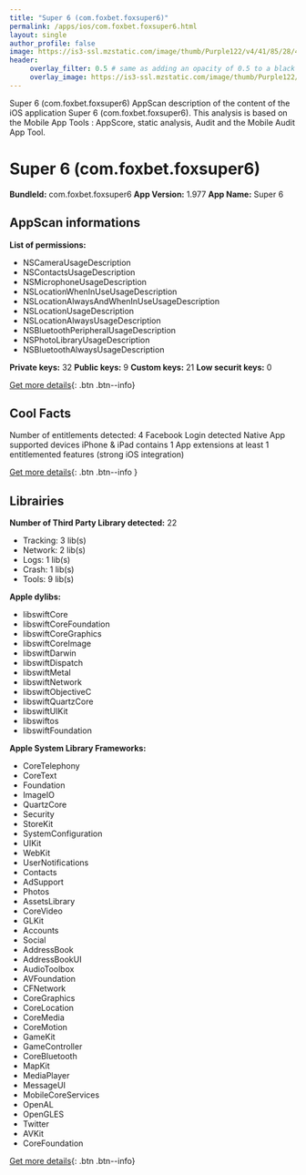 ```yaml
---
title: "Super 6 (com.foxbet.foxsuper6)"
permalink: /apps/ios/com.foxbet.foxsuper6.html
layout: single
author_profile: false
image: https://is3-ssl.mzstatic.com/image/thumb/Purple122/v4/41/85/28/41852810-a864-86ea-1860-6f9812faad0e/AppIcon-0-0-1x_U007emarketing-0-0-0-10-0-0-sRGB-0-0-0-GLES2_U002c0-512MB-85-220-0-0.png/512x512bb.jpg
header: 
     overlay_filter: 0.5 # same as adding an opacity of 0.5 to a black background
     overlay_image: https://is3-ssl.mzstatic.com/image/thumb/Purple122/v4/41/85/28/41852810-a864-86ea-1860-6f9812faad0e/AppIcon-0-0-1x_U007emarketing-0-0-0-10-0-0-sRGB-0-0-0-GLES2_U002c0-512MB-85-220-0-0.png/512x512bb.jpg
---
```

Super 6 (com.foxbet.foxsuper6) AppScan description of the content of the iOS application Super 6 (com.foxbet.foxsuper6). This analysis is based on the Mobile App Tools : AppScore, static analysis, Audit and the Mobile Audit App Tool.

# Super 6 (com.foxbet.foxsuper6)

**BundleId:** com.foxbet.foxsuper6
**App Version:** 1.977
**App Name:** Super 6


## AppScan informations 

**List of permissions:** 
- NSCameraUsageDescription
- NSContactsUsageDescription
- NSMicrophoneUsageDescription
- NSLocationWhenInUseUsageDescription
- NSLocationAlwaysAndWhenInUseUsageDescription
- NSLocationUsageDescription
- NSLocationAlwaysUsageDescription
- NSBluetoothPeripheralUsageDescription
- NSPhotoLibraryUsageDescription
- NSBluetoothAlwaysUsageDescription
  
  
**Private keys:** 32
**Public keys:** 9
**Custom keys:** 21
**Low securit keys:** 0
  
[Get more details](/pricing.html){: .btn .btn--info}

## Cool Facts

Number of entitlements detected: 4
Facebook Login detected
Native App
supported devices iPhone & iPad
contains 1 App extensions
at least 1 entitlemented features (strong iOS integration)
  
[Get more details](/pricing.html){: .btn .btn--info }

## Librairies 
**Number of Third Party Library detected:** 22
- Tracking: 3 lib(s)
- Network: 2 lib(s)
- Logs: 1 lib(s)
- Crash: 1 lib(s)
- Tools: 9 lib(s)


**Apple dylibs:**
- libswiftCore
- libswiftCoreFoundation
- libswiftCoreGraphics
- libswiftCoreImage
- libswiftDarwin
- libswiftDispatch
- libswiftMetal
- libswiftNetwork
- libswiftObjectiveC
- libswiftQuartzCore
- libswiftUIKit
- libswiftos
- libswiftFoundation


**Apple System Library Frameworks:**
- CoreTelephony
- CoreText
- Foundation
- ImageIO
- QuartzCore
- Security
- StoreKit
- SystemConfiguration
- UIKit
- WebKit
- UserNotifications
- Contacts
- AdSupport
- Photos
- AssetsLibrary
- CoreVideo
- GLKit
- Accounts
- Social
- AddressBook
- AddressBookUI
- AudioToolbox
- AVFoundation
- CFNetwork
- CoreGraphics
- CoreLocation
- CoreMedia
- CoreMotion
- GameKit
- GameController
- CoreBluetooth
- MapKit
- MediaPlayer
- MessageUI
- MobileCoreServices
- OpenAL
- OpenGLES
- Twitter
- AVKit
- CoreFoundation


  
[Get more details](/pricing.html){: .btn .btn--info}

